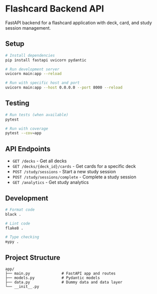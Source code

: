 # Flashcard Backend API

FastAPI backend for a flashcard application with deck, card, and study session management.

## Setup

```bash
# Install dependencies
pip install fastapi uvicorn pydantic

# Run development server
uvicorn main:app --reload

# Run with specific host and port
uvicorn main:app --host 0.0.0.0 --port 8000 --reload
```

## Testing

```bash
# Run tests (when available)
pytest

# Run with coverage
pytest --cov=app
```

## API Endpoints

- `GET /decks` - Get all decks
- `GET /decks/{deck_id}/cards` - Get cards for a specific deck
- `POST /study/sessions` - Start a new study session
- `POST /study/sessions/complete` - Complete a study session
- `GET /analytics` - Get study analytics

## Development

```bash
# Format code
black .

# Lint code
flake8 .

# Type checking
mypy .
```

## Project Structure

```
app/
├── main.py              # FastAPI app and routes
├── models.py            # Pydantic models
├── data.py              # Dummy data and data layer
└── __init__.py
```